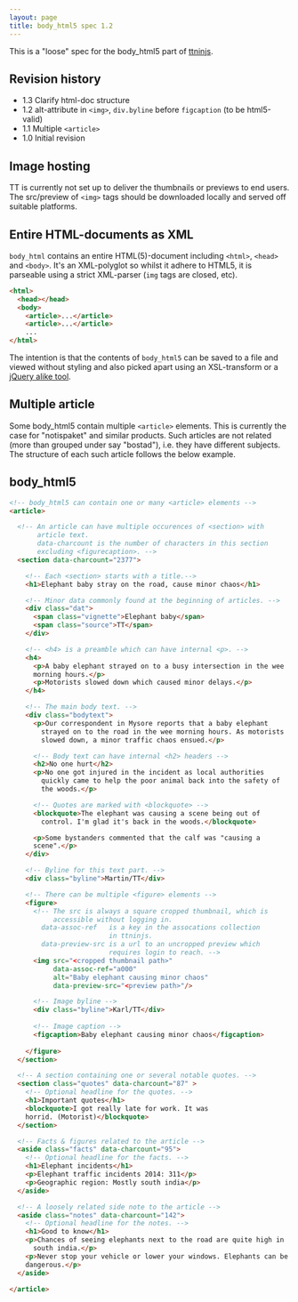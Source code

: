 ```yaml
---
layout: page
title: body_html5 spec 1.2
---
```


This is a "loose" spec for the body_html5 part of [ttninjs][ttninjs].

Revision history
----------------

* 1.3 Clarify html-doc structure
* 1.2 alt-attribute in `<img>`, `div.byline` before `figcaption` (to be html5-valid)
* 1.1 Multiple `<article>`
* 1.0 Initial revision

Image hosting
-------------

TT is currently not set up to deliver the thumbnails or previews to
end users. The src/preview of `<img>` tags should be downloaded
locally and served off suitable platforms.

Entire HTML-documents as XML
----------------------------

`body_html` contains an entire HTML(5)-document including 
`<html>`, `<head>` and `<body>`. It's an XML-polyglot so
whilst it adhere to HTML5, it is parseable using a strict
XML-parser (`img` tags are closed, etc).

```html
<html>
  <head></head>
  <body>
    <article>...</article>
    <article>...</article>
    ...    
</html>
```

The intention is that the contents of `body_html5` can be
saved to a file and viewed without styling and also picked
apart using an XSL-transform or a 
[jQuery alike tool](https://github.com/algesten/zu).

Multiple article
----------------

Some body_html5 contain multiple `<article>` elements. This is
currently the case for "notispaket" and similar products. Such
articles are not related (more than grouped under say "bostad"),
i.e. they have different subjects. The structure of each such article
follows the below example.

body_html5
----------

```html
<!-- body_html5 can contain one or many <article> elements -->
<article>

  <!-- An article can have multiple occurences of <section> with
       article text.
       data-charcount is the number of characters in this section
       excluding <figurecaption>. -->
  <section data-charcount="2377">

    <!-- Each <section> starts with a title.-->
    <h1>Elephant baby stray on the road, cause minor chaos</h1>

    <!-- Minor data commonly found at the beginning of articles. -->
    <div class="dat">
      <span class="vignette">Elephant baby</span>
      <span class="source">TT</span>
    </div>

    <!-- <h4> is a preamble which can have internal <p>. -->
    <h4>
      <p>A baby elephant strayed on to a busy intersection in the wee
      morning hours.</p>
      <p>Motorists slowed down which caused minor delays.</p>
    </h4>

    <!-- The main body text. -->
    <div class="bodytext">
      <p>Our correspondent in Mysore reports that a baby elephant
        strayed on to the road in the wee morning hours. As motorists
        slowed down, a minor traffic chaos ensued.</p>

      <!-- Body text can have internal <h2> headers -->
      <h2>No one hurt</h2>
      <p>No one got injured in the incident as local authorities
        quickly came to help the poor animal back into the safety of
        the woods.</p>

      <!-- Quotes are marked with <blockquote> -->
      <blockquote>The elephant was causing a scene being out of
        control. I'm glad it's back in the woods.</blockquote>

      <p>Some bystanders commented that the calf was "causing a
      scene".</p>
    </div>

    <!-- Byline for this text part. -->
    <div class="byline">Martin/TT</div>

    <!-- There can be multiple <figure> elements -->
    <figure>
      <!-- The src is always a square cropped thumbnail, which is
           accessible without logging in.
        data-assoc-ref   is a key in the assocations collection
                         in ttninjs.
        data-preview-src is a url to an uncropped preview which
                         requires login to reach. -->
      <img src="<cropped thumbnail path>"
           data-assoc-ref="a000"
           alt="Baby elephant causing minor chaos"
           data-preview-src="<preview path>"/>

      <!-- Image byline -->
      <div class="byline">Karl/TT</div>
      
      <!-- Image caption -->
      <figcaption>Baby elephant causing minor chaos</figcaption>
      
    </figure>
  </section>

  <!-- A section containing one or several notable quotes. -->
  <section class="quotes" data-charcount="87" >
    <!-- Optional headline for the quotes. -->
    <h1>Important quotes</h1>
    <blockquote>I got really late for work. It was
    horrid. (Motorist)</blockquote>
  </section>

  <!-- Facts & figures related to the article -->
  <aside class="facts" data-charcount="95">
    <!-- Optional headline for the facts. -->
    <h1>Elephant incidents</h1>
    <p>Elephant traffic incidents 2014: 311</p>
    <p>Geographic region: Mostly south india</p>
  </aside>

  <!-- A loosely related side note to the article -->
  <aside class="notes" data-charcount="142">
    <!-- Optional headline for the notes. -->
    <h1>Good to know</h1>
    <p>Chances of seeing elephants next to the road are quite high in
      south india.</p>
    <p>Never stop your vehicle or lower your windows. Elephants can be
    dangerous.</p>
  </aside>

</article>
```

[ttninjs]: http://tt.se/spec/ttninjs/ttninjs-schema_1.0.json


